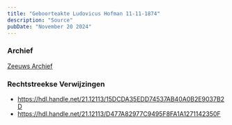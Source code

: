 ```yaml
---
title: "Geboorteakte Ludovicus Hofman 11-11-1874"
description: "Source"
pubDate: "November 20 2024"
---
```


### Archief
[Zeeuws Archief](https://www.zeeuwsarchief.nl/)

### Rechtstreekse Verwijzingen
- https://hdl.handle.net/21.12113/15DCDA35EDD74537AB40A0B2E9037B2D
- https://hdl.handle.net/21.12113/D477A82977C9495F8FA1A1271142350F